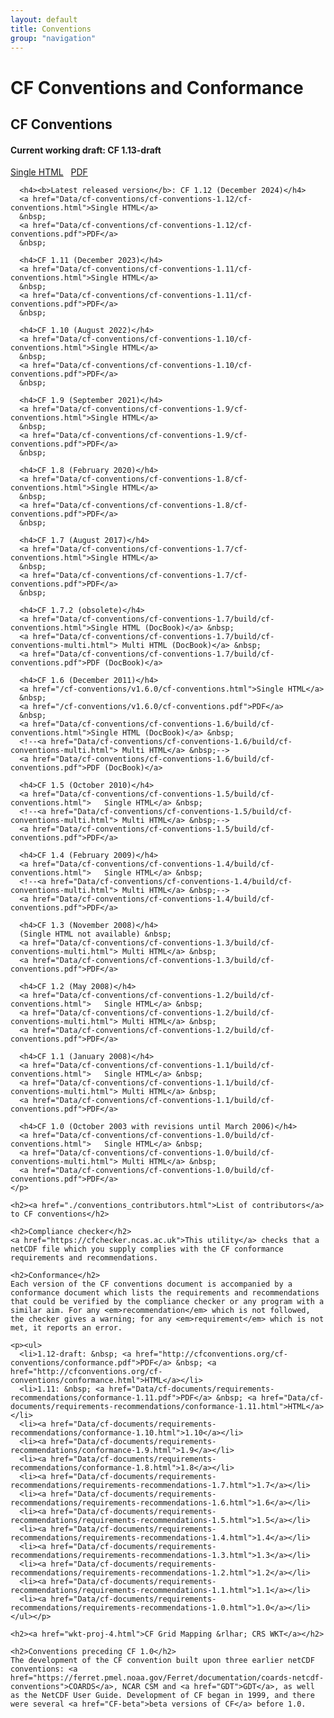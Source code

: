 ```yaml
---
layout: default
title: Conventions
group: "navigation"
---
```


<h1>CF Conventions and Conformance</h1>

<div class="row">
  <div class="col-md-6">
    <h2>CF Conventions</h2>
    <p>
      <h4><b>Current working draft</b>: CF 1.13-draft</h4>
      <a href="/cf-conventions/cf-conventions.html">Single HTML</a>
      &nbsp;
      <a href="/cf-conventions/cf-conventions.pdf">PDF</a>
      &nbsp;
        
      <h4><b>Latest released version</b>: CF 1.12 (December 2024)</h4>
      <a href="Data/cf-conventions/cf-conventions-1.12/cf-conventions.html">Single HTML</a>
      &nbsp;
      <a href="Data/cf-conventions/cf-conventions-1.12/cf-conventions.pdf">PDF</a>
      &nbsp;

      <h4>CF 1.11 (December 2023)</h4>
      <a href="Data/cf-conventions/cf-conventions-1.11/cf-conventions.html">Single HTML</a>
      &nbsp;
      <a href="Data/cf-conventions/cf-conventions-1.11/cf-conventions.pdf">PDF</a>
      &nbsp;

      <h4>CF 1.10 (August 2022)</h4>
      <a href="Data/cf-conventions/cf-conventions-1.10/cf-conventions.html">Single HTML</a>
      &nbsp;
      <a href="Data/cf-conventions/cf-conventions-1.10/cf-conventions.pdf">PDF</a>
      &nbsp;

      <h4>CF 1.9 (September 2021)</h4>
      <a href="Data/cf-conventions/cf-conventions-1.9/cf-conventions.html">Single HTML</a>
      &nbsp;
      <a href="Data/cf-conventions/cf-conventions-1.9/cf-conventions.pdf">PDF</a>
      &nbsp;

      <h4>CF 1.8 (February 2020)</h4>
      <a href="Data/cf-conventions/cf-conventions-1.8/cf-conventions.html">Single HTML</a>
      &nbsp;
      <a href="Data/cf-conventions/cf-conventions-1.8/cf-conventions.pdf">PDF</a>
      &nbsp;

      <h4>CF 1.7 (August 2017)</h4>
      <a href="Data/cf-conventions/cf-conventions-1.7/cf-conventions.html">Single HTML</a>
      &nbsp;
      <a href="Data/cf-conventions/cf-conventions-1.7/cf-conventions.pdf">PDF</a>
      &nbsp;

      <h4>CF 1.7.2 (obsolete)</h4>
      <a href="Data/cf-conventions/cf-conventions-1.7/build/cf-conventions.html">Single HTML (DocBook)</a> &nbsp;
      <a href="Data/cf-conventions/cf-conventions-1.7/build/cf-conventions-multi.html"> Multi HTML (DocBook)</a> &nbsp;
      <a href="Data/cf-conventions/cf-conventions-1.7/build/cf-conventions.pdf">PDF (DocBook)</a>
      
      <h4>CF 1.6 (December 2011)</h4>
      <a href="/cf-conventions/v1.6.0/cf-conventions.html">Single HTML</a>
      &nbsp;
      <a href="/cf-conventions/v1.6.0/cf-conventions.pdf">PDF</a>
      &nbsp;
      <a href="Data/cf-conventions/cf-conventions-1.6/build/cf-conventions.html">Single HTML (DocBook)</a> &nbsp;
      <!--<a href="Data/cf-conventions/cf-conventions-1.6/build/cf-conventions-multi.html"> Multi HTML</a> &nbsp;-->
      <a href="Data/cf-conventions/cf-conventions-1.6/build/cf-conventions.pdf">PDF (DocBook)</a>
      
      <h4>CF 1.5 (October 2010)</h4>
      <a href="Data/cf-conventions/cf-conventions-1.5/build/cf-conventions.html">   Single HTML</a> &nbsp;
      <!--<a href="Data/cf-conventions/cf-conventions-1.5/build/cf-conventions-multi.html"> Multi HTML</a> &nbsp;-->
      <a href="Data/cf-conventions/cf-conventions-1.5/build/cf-conventions.pdf">PDF</a>
      
      <h4>CF 1.4 (February 2009)</h4>
      <a href="Data/cf-conventions/cf-conventions-1.4/build/cf-conventions.html">   Single HTML</a> &nbsp;
      <!--<a href="Data/cf-conventions/cf-conventions-1.4/build/cf-conventions-multi.html"> Multi HTML</a> &nbsp;-->
      <a href="Data/cf-conventions/cf-conventions-1.4/build/cf-conventions.pdf">PDF</a>
      
      <h4>CF 1.3 (November 2008)</h4>
      (Single HTML not available) &nbsp;
      <a href="Data/cf-conventions/cf-conventions-1.3/build/cf-conventions-multi.html"> Multi HTML</a> &nbsp;
      <a href="Data/cf-conventions/cf-conventions-1.3/build/cf-conventions.pdf">PDF</a>
      
      <h4>CF 1.2 (May 2008)</h4>
      <a href="Data/cf-conventions/cf-conventions-1.2/build/cf-conventions.html">   Single HTML</a> &nbsp;
      <a href="Data/cf-conventions/cf-conventions-1.2/build/cf-conventions-multi.html"> Multi HTML</a> &nbsp;
      <a href="Data/cf-conventions/cf-conventions-1.2/build/cf-conventions.pdf">PDF</a>
      
      <h4>CF 1.1 (January 2008)</h4>
      <a href="Data/cf-conventions/cf-conventions-1.1/build/cf-conventions.html">   Single HTML</a> &nbsp;
      <a href="Data/cf-conventions/cf-conventions-1.1/build/cf-conventions-multi.html"> Multi HTML</a> &nbsp;
      <a href="Data/cf-conventions/cf-conventions-1.1/build/cf-conventions.pdf">PDF</a>
      
      <h4>CF 1.0 (October 2003 with revisions until March 2006)</h4>
      <a href="Data/cf-conventions/cf-conventions-1.0/build/cf-conventions.html">   Single HTML</a> &nbsp;
      <a href="Data/cf-conventions/cf-conventions-1.0/build/cf-conventions-multi.html"> Multi HTML</a> &nbsp;
      <a href="Data/cf-conventions/cf-conventions-1.0/build/cf-conventions.pdf">PDF</a>
    </p>
  </div>

  <div class="col-md-6">

    <h2><a href="./conventions_contributors.html">List of contributors</a> to CF conventions</h2>

    <h2>Compliance checker</h2>
    <a href="https://cfchecker.ncas.ac.uk">This utility</a> checks that a netCDF file which you supply complies with the CF conformance requirements and recommendations.

    <h2>Conformance</h2>
    Each version of the CF conventions document is accompanied by a conformance document which lists the requirements and recommendations that could be verified by the compliance checker or any program with a similar aim. For any <em>recommendation</em> which is not followed, the checker gives a warning; for any <em>requirement</em> which is not met, it reports an error.

    <p><ul>
      <li>1.12-draft: &nbsp; <a href="http://cfconventions.org/cf-conventions/conformance.pdf">PDF</a> &nbsp; <a href="http://cfconventions.org/cf-conventions/conformance.html">HTML</a></li>
      <li>1.11: &nbsp; <a href="Data/cf-documents/requirements-recommendations/conformance-1.11.pdf">PDF</a> &nbsp; <a href="Data/cf-documents/requirements-recommendations/conformance-1.11.html">HTML</a></li>
      <li><a href="Data/cf-documents/requirements-recommendations/conformance-1.10.html">1.10</a></li>
      <li><a href="Data/cf-documents/requirements-recommendations/conformance-1.9.html">1.9</a></li>
      <li><a href="Data/cf-documents/requirements-recommendations/conformance-1.8.html">1.8</a></li>
      <li><a href="Data/cf-documents/requirements-recommendations/requirements-recommendations-1.7.html">1.7</a></li>
      <li><a href="Data/cf-documents/requirements-recommendations/requirements-recommendations-1.6.html">1.6</a></li>
      <li><a href="Data/cf-documents/requirements-recommendations/requirements-recommendations-1.5.html">1.5</a></li>
      <li><a href="Data/cf-documents/requirements-recommendations/requirements-recommendations-1.4.html">1.4</a></li>
      <li><a href="Data/cf-documents/requirements-recommendations/requirements-recommendations-1.3.html">1.3</a></li>
      <li><a href="Data/cf-documents/requirements-recommendations/requirements-recommendations-1.2.html">1.2</a></li>
      <li><a href="Data/cf-documents/requirements-recommendations/requirements-recommendations-1.1.html">1.1</a></li>
      <li><a href="Data/cf-documents/requirements-recommendations/requirements-recommendations-1.0.html">1.0</a></li>
    </ul></p>

    <h2><a href="wkt-proj-4.html">CF Grid Mapping &rlhar; CRS WKT</a></h2>

    <h2>Conventions preceding CF 1.0</h2>
    The development of the CF convention built upon three earlier netCDF conventions: <a href="https://ferret.pmel.noaa.gov/Ferret/documentation/coards-netcdf-conventions">COARDS</a>, NCAR CSM and <a href="GDT">GDT</a>, as well as the NetCDF User Guide. Development of CF began in 1999, and there were several <a href="CF-beta">beta versions of CF</a> before 1.0.

  </div>

</div>
